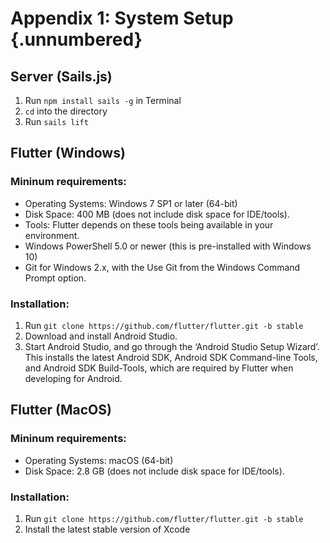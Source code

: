 # Appendix 1: System Setup {.unnumbered}

<!-- 
This could be a list of papers by the author for example 
-->
## Server (Sails.js)
1. Run `npm install sails -g` in Terminal
2. `cd` into the directory 
3. Run `sails lift`

## Flutter (Windows)
### Mininum requirements:

- Operating Systems: Windows 7 SP1 or later (64-bit)
- Disk Space: 400 MB (does not include disk space for IDE/tools).
- Tools: Flutter depends on these tools being available in your environment.
- Windows PowerShell 5.0 or newer (this is pre-installed with Windows 10)
- Git for Windows 2.x, with the Use Git from the Windows Command Prompt option.

### Installation:

1. Run `git clone https://github.com/flutter/flutter.git -b stable`
2. Download and install Android Studio.
3. Start Android Studio, and go through the ‘Android Studio Setup Wizard’. This installs the latest Android SDK, Android SDK Command-line Tools, and Android SDK Build-Tools, which are required by Flutter when developing for Android.

## Flutter (MacOS)
### Mininum requirements:

- Operating Systems: macOS (64-bit)
- Disk Space: 2.8 GB (does not include disk space for IDE/tools).

### Installation:
1. Run `git clone https://github.com/flutter/flutter.git -b stable`
2. Install the latest stable version of Xcode
